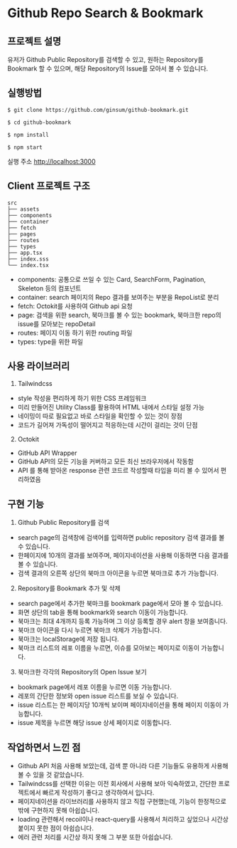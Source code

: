 # Github Repo Search & Bookmark

## 프로젝트 설명

유저가 Github Public Repository를 검색할 수 있고, 원하는 Repository를 Bookmark 할 수 있으며, 해당 Repository의 Issue를 모아서 볼 수 있습니다.

## 실행방법

```
$ git clone https://github.com/ginsum/github-bookmark.git

$ cd github-bookmark

$ npm install

$ npm start
```

실행 주소
[http://localhost:3000](http://localhost:3000)

## Client 프로젝트 구조

```
src
├── assets
├── components
├── container
├── fetch
├── pages
├── routes
├── types
├── app.tsx
├── index.sss
└── index.tsx
```

- components: 공통으로 쓰일 수 있는 Card, SearchForm, Pagination, Skeleton 등의 컴포넌트
- container: search 페이지의 Repo 결과를 보여주는 부분을 RepoList로 분리
- fetch: Octokit를 사용하여 Github api 요청
- page: 검색을 위한 search, 북마크를 볼 수 있는 bookmark, 북마크한 repo의 issue를 모아보는 repoDetail
- routes: 페이지 이동 하기 위한 routing 파일
- types: type을 위한 파일

## 사용 라이브러리

1. Tailwindcss

- style 작성을 편리하게 하기 위한 CSS 프레임워크
- 미리 만들어진 Utility Class를 활용하여 HTML 내에서 스타일 설정 가능
- 네이밍이 따로 필요없고 바로 스타일을 확인할 수 있는 것이 장점
- 코드가 길어져 가독성이 떨어지고 적응하는데 시간이 걸리는 것이 단점

2. Octokit

- GitHub API Wrapper
- GitHub API의 모든 기능을 커버하고 모든 최신 브라우저에서 작동함
- API 를 통해 받아온 response 관련 코드르 작성할때 타입을 미리 볼 수 있어서 편리하였음

## 구현 기능

1. Github Public Repository를 검색

- search page의 검색창에 검색어를 입력하면 public repository 검색 결과를 볼 수 있습니다.
- 한페이지에 10개의 결과를 보여주며, 페이지네이션을 사용해 이동하면 다음 결과를 볼 수 있습니다.
- 검색 결과의 오른쪽 상단의 북마크 아이콘을 누르면 북마크로 추가 가능합니다.

2. Repository를 Bookmark 추가 및 삭제

- search page에서 추가한 북마크를 bookmark page에서 모아 볼 수 있습니다.
- 화면 상단의 tab을 통해 bookmark와 search 이동이 가능합니다.
- 북마크는 최대 4개까지 등록 가능하며 그 이상 등록할 경우 alert 창을 보여줍니다.
- 북마크 아이콘을 다시 누르면 북마크 삭제가 가능합니다.
- 북마크는 localStorage에 저장 됩니다.
- 북마크 리스트의 레포 이름을 누르면, 이슈를 모아보는 페이지로 이동이 가능합니다.

3. 북마크한 각각의 Repository의 Open Issue 보기

- bookmark page에서 레포 이름을 누르면 이동 가능합니다.
- 레포의 간단한 정보와 open issue 리스트를 보실 수 있습니다.
- issue 리스트는 한 페이지당 10개씩 보이며 페이지네이션을 통해 페이지 이동이 가능합니다.
- issue 제목을 누르면 해당 issue 상세 페이지로 이동합니다.

## 작업하면서 느낀 점

- Github API 처음 사용해 보았는데, 검색 뿐 아니라 다른 기능들도 유용하게 사용해 볼 수 있을 것 같았습니다.
- Tailwindcss를 선택한 이유는 이전 회사에서 사용해 보아 익숙하였고, 간단한 프로젝트에서 빠르게 작성하기 좋다고 생각하여서 입니다.
- 페이지네이션을 라이브러리를 사용하지 않고 직접 구현했는데, 기능이 한정적으로 밖에 구현하지 못해 아쉽습니다.
- loading 관련해서 recoil이나 react-query를 사용해서 처리하고 싶었으나 시간상 붙이지 못한 점이 아쉽습니다.
- 에러 관련 처리를 시간상 하지 못해 그 부분 또한 아쉽습니다.
